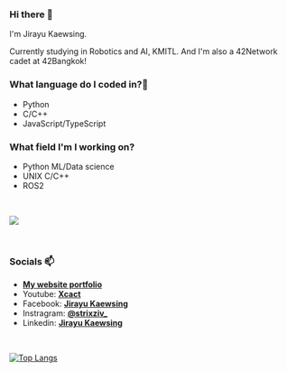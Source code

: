 ### Hi there 👋

<!--
**StrixzIV/StrixzIV** is a ✨ _special_ ✨ repository because its `README.md` (this file) appears on your GitHub profile.

Here are some ideas to get you started:

- 🔭 I’m currently working on ...
- 🌱 I’m currently learning ...
- 👯 I’m looking to collaborate on ...
- 🤔 I’m looking for help with ...
- 💬 Ask me about ...
- 📫 How to reach me: ...
- 😄 Pronouns: ...
- ⚡ Fun fact: ...
-->

I'm Jirayu Kaewsing.

Currently studying in Robotics and AI, KMITL. And I'm also a 42Network cadet at 42Bangkok!

### What language do I coded in?🤔

- Python
- C/C++
- JavaScript/TypeScript

### What field I'm I working on?

- Python ML/Data science
- UNIX C/C++
- ROS2

<br />

<p align="left">
<a href="https://skillicons.dev">
    <img src="https://skillicons.dev/icons?i=py,c,cpp,js,ts,docker" />
</a>
</p>

<br />

### Socials 📫

- **[My website portfolio](https://strixziv-portfolio.web.app)**
- Youtube: **[Xcact](https://www.youtube.com/channel/UCGNe0bKHgqHd4aiH2yPKIHA)**
- Facebook: **[Jirayu Kaewsing](https://www.facebook.com/profile.php?id=100016329570565)**
- Instragram: **[@strixziv_](https://www.instagram.com/strixziv_/)**
- Linkedin: **[Jirayu Kaewsing](www.linkedin.com/in/jirayu-kaewsing-7a2996297)**

<br />

[![Top Langs](https://github-readme-stats.vercel.app/api/top-langs/?username=strixziv&layout=compact&theme=dark)](https://github.com/anuraghazra/github-readme-stats)
